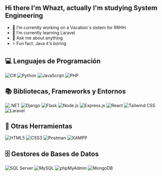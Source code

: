 ## Hi there I'm Whazt, actually I'm studying System Engineering

- 🔭 I’m currently working on a Vacation´s sistem for RRHH
- 🌱 I’m currently learning Laravel
- 💬 Ask me about anything
- ⚡ Fun fact: Java it's boring 


## 💻 Lenguajes de Programación
![C#](https://img.shields.io/badge/C%23-%23239120.svg?style=for-the-badge&logo=c-sharp&logoColor=white)  ![Python](https://img.shields.io/badge/Python-%233776AB.svg?style=for-the-badge&logo=python&logoColor=white)  ![JavaScript](https://img.shields.io/badge/JavaScript-%23F7DF1E.svg?style=for-the-badge&logo=javascript&logoColor=black)  ![PHP](https://img.shields.io/badge/PHP-%23777BB4.svg?style=for-the-badge&logo=php&logoColor=white)

## 📚 Bibliotecas, Frameworks y Entornos
![.NET](https://img.shields.io/badge/.NET-%23512BD4.svg?style=for-the-badge&logo=dotnet&logoColor=white) ![Django](https://img.shields.io/badge/Django-%23092E20.svg?style=for-the-badge&logo=django&logoColor=white) ![Flask](https://img.shields.io/badge/Flask-%23000000.svg?style=for-the-badge&logo=flask&logoColor=white) ![Node.js](https://img.shields.io/badge/Node.js-%23339933.svg?style=for-the-badge&logo=node-dot-js&logoColor=white) ![Express.js](https://img.shields.io/badge/Express.js-%23404D59.svg?style=for-the-badge&logo=express&logoColor=white) ![React](https://img.shields.io/badge/React-%2361DAFB.svg?style=for-the-badge&logo=react&logoColor=black) ![Tailwind CSS](https://img.shields.io/badge/TailwindCSS-%2306B6D4.svg?style=for-the-badge&logo=tailwind-css&logoColor=white) ![Laravel](https://img.shields.io/badge/Laravel-%23FF2D20.svg?style=for-the-badge&logo=laravel&logoColor=white)

## 🔧 Otras Herramientas
![HTML5](https://img.shields.io/badge/HTML5-%23E34F26.svg?style=for-the-badge&logo=html5&logoColor=white) ![CSS3](https://img.shields.io/badge/CSS3-%231572B6.svg?style=for-the-badge&logo=css3&logoColor=white) ![Postman](https://img.shields.io/badge/Postman-%23FF6C37.svg?style=for-the-badge&logo=postman&logoColor=white) ![XAMPP](https://img.shields.io/badge/XAMPP-%23FB7A24.svg?style=for-the-badge&logo=xampp&logoColor=white)

## 🗄️ Gestores de Bases de Datos
![SQL Server](https://img.shields.io/badge/SQL%20Server-%23CC2927.svg?style=for-the-badge&logo=microsoft-sql-server&logoColor=white) ![MySQL](https://img.shields.io/badge/MySQL-%234479A1.svg?style=for-the-badge&logo=mysql&logoColor=white) ![phpMyAdmin](https://img.shields.io/badge/phpMyAdmin-%236477A0.svg?style=for-the-badge&logo=phpmyadmin&logoColor=white) ![MongoDB](https://img.shields.io/badge/MongoDB-%2347A248.svg?style=for-the-badge&logo=mongodb&logoColor=white)
